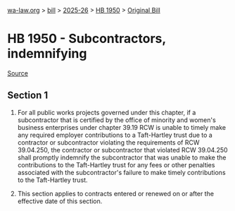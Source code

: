 [wa-law.org](/) > [bill](/bill/) > [2025-26](/bill/2025-26/) > [HB 1950](/bill/2025-26/hb/1950/) > [Original Bill](/bill/2025-26/hb/1950/1/)

# HB 1950 - Subcontractors, indemnifying

[Source](http://lawfilesext.leg.wa.gov/biennium/2025-26/Pdf/Bills/House%20Bills/1950.pdf)

## Section 1
1. For all public works projects governed under this chapter, if a subcontractor that is certified by the office of minority and women's business enterprises under chapter 39.19 RCW is unable to timely make any required employer contributions to a Taft-Hartley trust due to a contractor or subcontractor violating the requirements of RCW 39.04.250, the contractor or subcontractor that violated RCW 39.04.250 shall promptly indemnify the subcontractor that was unable to make the contributions to the Taft-Hartley trust for any fees or other penalties associated with the subcontractor's failure to make timely contributions to the Taft-Hartley trust.

2. This section applies to contracts entered or renewed on or after the effective date of this section.
